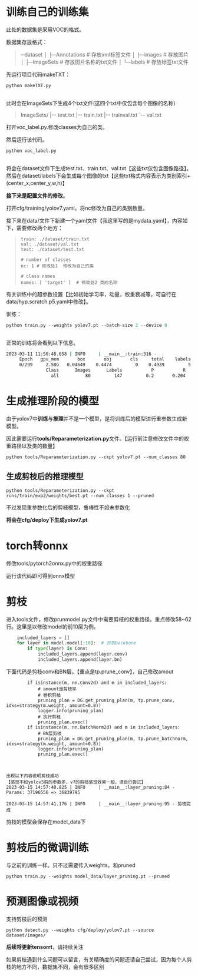 

# 训练自己的训练集

此处的数据集是采用VOC的格式。

数据集存放格式：

> ─dataset
>  │  ├─Annotations # 存放xml标签文件
>  │  ├─images # 存放图片
>  │  ├─ImageSets # 存放图片名称的txt文件
>  │  └─labels # 存放标签txt文件

先运行项目代码makeTXT：

```python
python makeTXT.py
```

![点击并拖拽以移动](data:image/gif;base64,R0lGODlhAQABAPABAP///wAAACH5BAEKAAAALAAAAAABAAEAAAICRAEAOw==)

此时会在ImageSets下生成4个txt文件(这四个txt中仅包含每个图像的名称)

> ImageSets/
>  |-- test.txt
>  |-- train.txt
>  |-- trainval.txt
>  `-- val.txt

打开voc_label.py.修改classes为自己的类。

然后运行该代码。

```python
python voc_label.py
```

![点击并拖拽以移动](data:image/gif;base64,R0lGODlhAQABAPABAP///wAAACH5BAEKAAAALAAAAAABAAEAAAICRAEAOw==)

 将会在dataset文件下生成test.txt、train.txt、val.txt【这些txt仅包含图像路径】。然后在dataset/labels下会生成每个图像的txt【这些txt格式内容表示为类别索引+(center_x,center_y,w,h)】

**接下来是配置文件的修改**。

打开cfg/training/yolov7.yaml。将nc修改为自己的类别数量。

接下来在data/文件下新建一个yaml文件【我这里写的是mydata.yaml】，内容如下，需要修改两个地方：

> ```
> train: ./dataset/train.txt
> val: ./dataset/val.txt
> test: ./dataset/test.txt
> 
> # number of classes
> nc: 1 # 修改处1  修改为自己的类
> 
> # class names
> names: [ 'target' ]  # 修改处2 类的名称
> ```

 有关训练中的超参数设置【比如初始学习率，动量，权重衰减等，可自行在data/hyp.scratch.p5.yaml中修改】。

训练：

```python
python train.py --weights yolov7.pt --batch-size 2 --device 0
```

![点击并拖拽以移动](data:image/gif;base64,R0lGODlhAQABAPABAP///wAAACH5BAEKAAAALAAAAAABAAEAAAICRAEAOw==)

 正常的训练将会看到以下信息。

```bash
2023-03-11 11:50:48.658 | INFO     | __main__:train:316 - 
     Epoch   gpu_mem       box       obj       cls     total    labels  img_size
     0/299     2.58G   0.04649    0.4474         0    0.4939         5       640: 100%|██████████████████████████████████████████████████████████████| 359/359 [02:39<00:00,  2.25it/s] 
               Class      Images      Labels           P           R      mAP@.5  mAP@.5:.95: 100%|████████████████████████████████████████████████████| 20/20 [00:07<00:00,  2.78it/s]
                 all          80         147         0.2       0.204       0.102      0.0191
```

# 生成推理阶段的模型

由于yolov7中**训练**与**推理**并不是一个模型，是将训练后的模型进行重参数生成新模型。

因此需要运行**tools/Reparameterization.py**文件。【运行前注意修改文件中的权重路径以及类的数量】

```
python tools/Reparameterization.py --ckpt yolov7.pt --num_classes 80 
```



## 生成剪枝后的推理模型

```shell
python tools/Reparameterization.py --ckpt runs/train/exp2/weights/best.pt --num_classes 1 --pruned 
```

不过发现重参数化后的剪枝模型，鲁棒性不如未参数化

**将会在cfg/deploy下生成yolov7.pt**

# torch转onnx

修改tools/pytorch2onnx.py中的权重路径

运行该代码即可得到onnx模型

# 剪枝

进入tools文件，修改prunmodel.py文件中需要剪枝的权重路径。重点修改58~62行。这里是以修改model的前10层为例。

```python
	included_layers = []
    for layer in model.model[:10]:  # 获取backbone
        if type(layer) is Conv:
            included_layers.append(layer.conv)
            included_layers.append(layer.bn)
```

下面代码是剪枝conv和BN层。【重点是tp.prune_conv】，自己修改amout

```
        if isinstance(m, nn.Conv2d) and m in included_layers:
            # amount是剪枝率
            # 卷积剪枝
            pruning_plan = DG.get_pruning_plan(m, tp.prune_conv, idxs=strategy(m.weight, amount=0.8))
            logger.info(pruning_plan)
            # 执行剪枝
            pruning_plan.exec()
        if isinstance(m, nn.BatchNorm2d) and m in included_layers:
            # BN层剪枝
            pruning_plan = DG.get_pruning_plan(m, tp.prune_batchnorm, idxs=strategy(m.weight, amount=0.8))
            logger.info(pruning_plan)
            pruning_plan.exec()
            
    
```

```
出现以下内容说明剪枝成功
【感觉不如yolov5剪的参数多，v7的剪枝感觉效果一般，请自行尝试】
2023-03-15 14:57:40.825 | INFO     | __main__:layer_pruning:84 -   Params: 37196556 => 36839795

2023-03-15 14:57:41.176 | INFO     | __main__:layer_pruning:95 - 剪枝完成
```

剪枝的模型会保存在model_data下

# 剪枝后的微调训练

与之前的训练一样。只不过需要传入weights，和pruned

```shell
python train.py --weights model_data/layer_pruning.pt --pruned
```

# 预测图像或视频

支持剪枝后的预测

```shell
python detect.py --weights cfg/deploy/yolov7.pt --source dataset/images/
```







**后续将更新tensorrt**，请持续关注



如果剪枝遇到什么问题可以留言，有关精确度的问题还请自己尝试，因为每个人剪枝的地方不同，数据集不同，会有很多区别